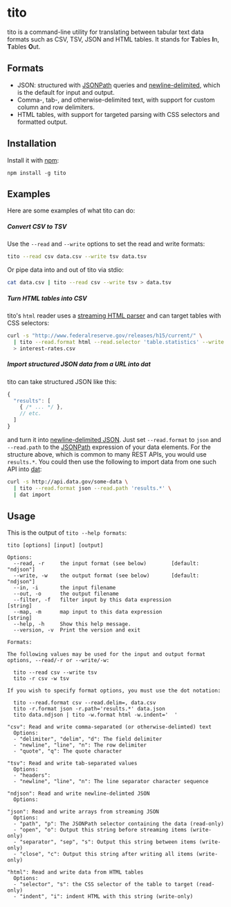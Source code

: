 # tito
tito is a command-line utility for translating between tabular text data
formats such as CSV, TSV, JSON and HTML tables.
It stands for **T**ables **I**n, **T**ables **O**ut.

## Formats
* JSON: structured with [JSONPath] queries and [newline-delimited](http://ndjson.org), which is the default for input and output.
* Comma-, tab-, and otherwise-delimited text, with support for custom column and row delimiters.
* HTML tables, with support for targeted parsing with CSS selectors and formatted output.

## Installation
Install it with [npm](https://www.npmjs.com/package/tito):

```
npm install -g tito
```

## Examples
Here are some examples of what tito can do:

##### Convert CSV to TSV
Use the `--read` and `--write` options to set the read and write formats:
```sh
tito --read csv data.csv --write tsv data.tsv
```
Or pipe data into and out of tito via stdio:
```sh
cat data.csv | tito --read csv --write tsv > data.tsv
```

##### Turn HTML tables into CSV
tito's `html` reader uses a [streaming HTML parser] and can target tables with CSS selectors:
```sh
curl -s "http://www.federalreserve.gov/releases/h15/current/" \
  | tito --read.format html --read.selector 'table.statistics' --write csv \
  > interest-rates.csv
```

##### Import structured JSON data from a URL into dat
tito can take structured JSON like this:
```js
{
  "results": [
    { /* ... */ },
    // etc.
  ]
}
```
and turn it into [newline-delimited JSON]. Just set `--read.format` to `json` and `--read.path` to the [JSONPath] expression of your data elements. For the structure above, which is common to many REST APIs, you would use `results.*`. You could then use the following to import data from one such API into [dat]:

```sh
curl -s http://api.data.gov/some-data \
  | tito --read.format json --read.path 'results.*' \
  | dat import
```

## Usage
This is the output of `tito --help formats`:
```
tito [options] [input] [output]

Options:
  --read, -r     the input format (see below)        [default: "ndjson"]
  --write, -w    the output format (see below)       [default: "ndjson"]
  --in, -i       the input filename                                     
  --out, -o      the output filename                                    
  --filter, -f   filter input by this data expression           [string]
  --map, -m      map input to this data expression              [string]
  --help, -h     Show this help message.                                
  --version, -v  Print the version and exit                             

Formats:

The following values may be used for the input and output format
options, --read/-r or --write/-w:

  tito --read csv --write tsv
  tito -r csv -w tsv

If you wish to specify format options, you must use the dot notation:

  tito --read.format csv --read.delim=, data.csv
  tito -r.format json -r.path='results.*' data.json
  tito data.ndjson | tito -w.format html -w.indent='  '

"csv": Read and write comma-separated (or otherwise-delimted) text
  Options:
  - "delimiter", "delim", "d": The field delimiter
  - "newline", "line", "n": The row delimiter
  - "quote", "q": The quote character

"tsv": Read and write tab-separated values
  Options:
  - "headers": 
  - "newline", "line", "n": The line separator character sequence

"ndjson": Read and write newline-delimted JSON
  Options:

"json": Read and write arrays from streaming JSON
  Options:
  - "path", "p": The JSONPath selector containing the data (read-only)
  - "open", "o": Output this string before streaming items (write-only)
  - "separator", "sep", "s": Output this string between items (write-only)
  - "close", "c": Output this string after writing all items (write-only)

"html": Read and write data from HTML tables
  Options:
  - "selector", "s": the CSS selector of the table to target (read-only)
  - "indent", "i": indent HTML with this string (write-only)
```

[dat]: http://dat-data.com/
[newline-delimited JSON]: http://ndjson.org/
[JSONPath]: http://jsonpath.curiousconcept.com/
[streaming HTML parser]: https://www.npmjs.com/package/htmlparser2
